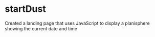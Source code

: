 # startDust
Created a landing page that uses JavaScript to display a planisphere showing the current date and time
